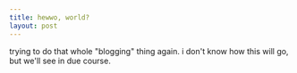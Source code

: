 ```yaml
---
title: hewwo, world?
layout: post
---
```


trying to do that whole "blogging" thing again.
i don't know how this will go, but we'll see in due course.
